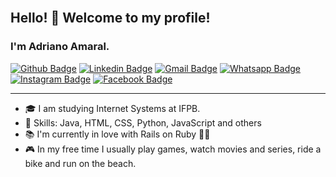 <br>

## Hello! 👋 Welcome to my profile!
### I'm Adriano Amaral.
[![Github Badge](https://img.shields.io/badge/-Github-000?style=flat-square&logo=Github&logoColor=white&link=https://github.com/adrianonna)](https://github.com/adrianonna) [![Linkedin Badge](https://img.shields.io/badge/-LinkedIn-blue?style=flat-square&logo=Linkedin&logoColor=white&link=https://www.linkedin.com/in/adrianonna/)](https://www.linkedin.com/in/adrianonna/) [![Gmail Badge](https://img.shields.io/badge/-Gmail-red?style=flat&logo=Gmail&logoColor=white&link=mailto:adriano.amaral147@gmail.com)](mailto:adriano.amaral147@gmail.com) [![Whatsapp Badge](https://img.shields.io/badge/-WhatsApp-green?style=flat&logo=Whatsapp&logoColor=white&link=https://api.whatsapp.com/send?phone=5583987809422)](https://api.whatsapp.com/send?phone=5583987809422) [![Instagram Badge](https://img.shields.io/badge/-Instagram-red?style=flat&logo=Instagram&logoColor=white&link=https://www.instagram.com/adrianonna1/)](https://www.instagram.com/adrianonna1/) [![Facebook Badge](https://img.shields.io/badge/-Facebook-blue?style=flat&logo=Facebook&logoColor=white&link=https://www.facebook.com/Adriano.Amaral2)](https://www.facebook.com/Adriano.Amaral2)
<hr>

* :mortar_board: I am studying Internet Systems at IFPB.
* :pushpin: Skills: Java, HTML, CSS, Python, JavaScript  and others
* :books: I'm currently in love with Rails on Ruby :man_technologist:
* :video_game: In my free time I usually play games, watch movies and series, ride a bike and run on the beach.
